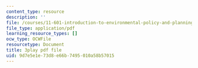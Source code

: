 ```yaml
---
content_type: resource
description: ''
file: /courses/11-601-introduction-to-environmental-policy-and-planning-fall-2016/9d7e5e1e73d8e66b7495010a58b57015_p0Brd5vwV_Q.pdf
file_type: application/pdf
learning_resource_types: []
ocw_type: OCWFile
resourcetype: Document
title: 3play pdf file
uid: 9d7e5e1e-73d8-e66b-7495-010a58b57015
---
```

